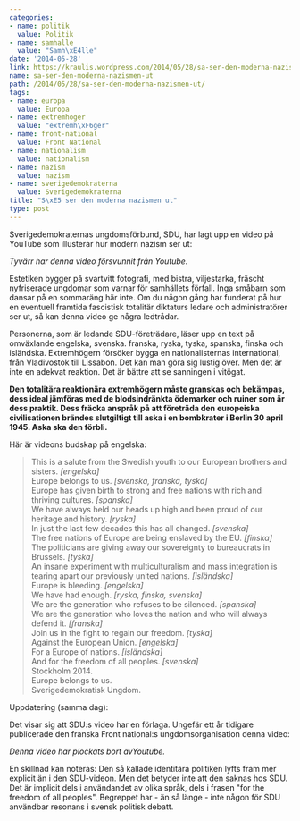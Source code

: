 ```yaml
---
categories:
- name: politik
  value: Politik
- name: samhalle
  value: "Samh\xE4lle"
date: '2014-05-28'
link: https://kraulis.wordpress.com/2014/05/28/sa-ser-den-moderna-nazismen-ut/
name: sa-ser-den-moderna-nazismen-ut
path: /2014/05/28/sa-ser-den-moderna-nazismen-ut/
tags:
- name: europa
  value: Europa
- name: extremhoger
  value: "extremh\xF6ger"
- name: front-national
  value: Front National
- name: nationalism
  value: nationalism
- name: nazism
  value: nazism
- name: sverigedemokraterna
  value: Sverigedemokraterna
title: "S\xE5 ser den moderna nazismen ut"
type: post
---
```

Sverigedemokraternas ungdomsförbund, SDU, har lagt upp en video på YouTube som illusterar hur modern nazism ser ut:

*Tyvärr har denna video försvunnit från Youtube.*

Estetiken bygger på svartvitt fotografi, med bistra, viljestarka, fräscht nyfriserade ungdomar som varnar för samhällets förfall. Inga småbarn som dansar på en sommaräng här inte. Om du någon gång har funderat på hur en eventuell framtida fascistisk totalitär diktaturs ledare och administratörer ser ut, så kan denna video ge några ledtrådar.

Personerna, som är ledande SDU-företrädare, läser upp en text på omväxlande engelska, svenska. franska, ryska, tyska, spanska, finska och isländska. Extremhögern försöker bygga en nationalisternas international, från Vladivostok till Lissabon. Det kan man göra sig lustig över. Men det är inte en adekvat reaktion. Det är bättre att se sanningen i vitögat.

**Den totalitära reaktionära extremhögern måste granskas och bekämpas, dess ideal jämföras med de blodsindränkta ödemarker och ruiner som är dess praktik. Dess fräcka anspråk på att företräda den europeiska civilisationen brändes slutgiltigt till aska i en bombkrater i Berlin 30 april 1945. Aska ska den förbli.**

Här är videons budskap på engelska:

> This is a salute from the Swedish youth to our European brothers and sisters. *[engelska]*  
> Europe belongs to us. *[svenska, franska, tyska]*  
> Europe has given birth to strong and free nations with rich and thriving cultures. *[spanska]*  
> We have always held our heads up high and been proud of our heritage and history. *[ryska]*  
> In just the last few decades this has all changed. *[svenska]*  
> The free nations of Europe are being enslaved by the EU. *[finska]*  
> The politicians are giving away our sovereignty to bureaucrats in Brussels. *[tyska]*  
>  An insane experiment with multiculturalism and mass integration is tearing apart our previously united nations. *[isländska]*  
> Europe is bleeding. *[engelska]*  
> We have had enough. *[ryska, finska, svenska]*  
> We are the generation who refuses to be silenced. *[spanska]*  
> We are the generation who loves the nation and who will always defend it. *[franska]*  
> Join us in the fight to regain our freedom. *[tyska]*  
> Against the European Union. *[engelska]*  
> For a Europe of nations. *[isländska]*  
> And for the freedom of all peoples. *[svenska]*  
> Stockholm 2014.  
> Europe belongs to us.  
> Sverigedemokratisk Ungdom.

Uppdatering (samma dag):

Det visar sig att SDU:s video har en förlaga. Ungefär ett år tidigare publicerade den franska Front national:s ungdomsorganisation denna video:

*Denna video har plockats bort avYoutube.*

En skillnad kan noteras: Den så kallade identitära politiken lyfts fram mer explicit än i den SDU-videon. Men det betyder inte att den saknas hos SDU. Det är implicit dels i användandet av olika språk, dels i frasen "for the freedom of all peoples". Begreppet har - än så länge - inte någon för SDU användbar resonans i svensk politisk debatt.
